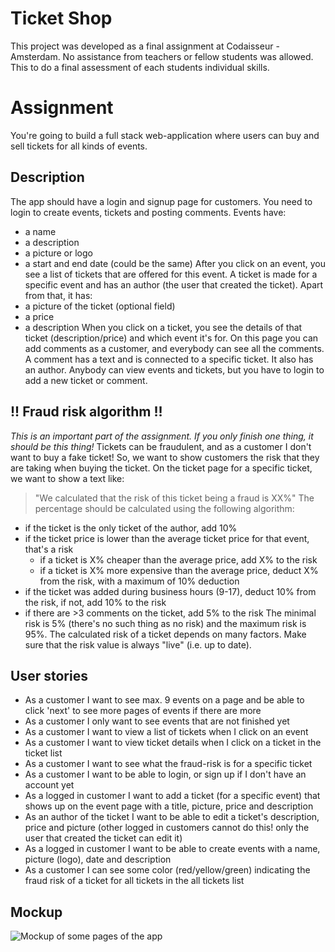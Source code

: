 # Ticket Shop 
This project was developed as a final assignment at Codaisseur - Amsterdam. No assistance from teachers or fellow students was allowed. This to do a final assessment of each students individual skills.
# Assignment
You're going to build a full stack web-application where users can buy and sell tickets for all kinds of events.
## Description
The app should have a login and signup page for customers. You need to login to create events, tickets and posting comments. 
Events have:
* a name
* a description
* a picture or logo
* a start and end date (could be the same)
After you click on an event, you see a list of tickets that are offered for this event.
A ticket is made for a specific event and has an author (the user that created the ticket). Apart from that, it has:
* a picture of the ticket (optional field)
* a price
* a description
When you click on a ticket, you see the details of that ticket (description/price) and which event it's for. On this page you can add comments as a customer, and everybody can see all the comments.
A comment has a text and is connected to a specific ticket. It also has an author. 
Anybody can view events and tickets, but you have to login to add a new ticket or comment. 
## !! Fraud risk algorithm !!
_This is an important part of the assignment. If you only finish one thing, it should be this thing!_
Tickets can be fraudulent, and as a customer I don't want to buy a fake ticket! So, we want to show customers the risk that they are taking when buying the ticket. 
On the ticket page for a specific ticket, we want to show a text like:
> "We calculated that the risk of this ticket being a fraud is XX%"
The percentage should be calculated using the following algorithm:
* if the ticket is the only ticket of the author, add 10%
* if the ticket price is lower than the average ticket price for that event, that's a risk
	* if a ticket is X% cheaper than the average price, add X% to the risk 
	* if a ticket is X% more expensive than the average price, deduct X% from the risk, with a maximum of 10% deduction
* if the ticket was added during business hours (9-17), deduct 10% from the risk, if not, add 10% to the risk
* if there are >3 comments on the ticket, add 5% to the risk
The minimal risk is 5% (there's no such thing as no risk) and the maximum risk is 95%.
The calculated risk of a ticket depends on many factors. Make sure that the risk value is always "live" (i.e. up to date).
## User stories
* As a customer I want to see max. 9 events on a page and be able to click 'next' to see more pages of events if there are more
* As a customer I only want to see events that are not finished yet
* As a customer I want to view a list of tickets when I click on an event
* As a customer I want to view ticket details when I click on a ticket in the ticket list
* As a customer I want to see what the fraud-risk is for a specific ticket
* As a customer I want to be able to login, or sign up if I don't have an account yet
* As a logged in customer I want to add a ticket (for a specific event) that shows up on the event page with a title, picture, price and description
* As an author of the ticket I want to be able to edit a ticket's description, price and picture (other logged in customers cannot do this! only the user that created the ticket can edit it)
* As a logged in customer I want to be able to create events with a name, picture (logo), date and description
* As a customer I can see some color (red/yellow/green) indicating the fraud risk of a ticket for all tickets in the all tickets list
## Mockup
![Mockup of some pages of the app](https://cd.sseu.re/final-assignment-mockup.png)
